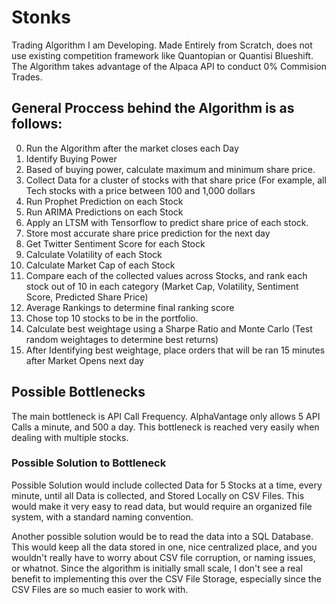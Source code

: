 # Stonks
Trading Algorithm I am Developing. Made Entirely from Scratch, does not use existing competition framework like Quantopian or Quantisi Blueshift. The Algorithm takes advantage of the Alpaca API to conduct 0% Commision Trades.

## General Proccess behind the Algorithm is as follows:

0. Run the Algorithm after the market closes each Day
1. Identify Buying Power
2. Based of buying power, calculate maximum and minimum share price.
3. Collect Data for a cluster of stocks with that share price (For example, all Tech stocks with a price between 100 and 1,000 dollars
4. Run Prophet Prediction on each Stock
5. Run ARIMA Predictions on each Stock
6. Apply an LTSM with Tensorflow to predict share price of each stock.
7. Store most accurate share price prediction for the next day
8. Get Twitter Sentiment Score for each Stock
9. Calculate Volatility of each Stock
10. Calculate Market Cap of each Stock
11. Compare each of the collected values across Stocks, and rank each stock out of 10 in each category (Market Cap, Volatility, Sentiment Score, Predicted Share Price)
12. Average Rankings to determine final ranking score
13. Chose top 10 stocks to be in the portfolio.
14. Calculate best weightage using a Sharpe Ratio and Monte Carlo (Test random weightages to determine best returns)
15. After Identifying best weightage, place orders that will be ran 15 minutes after Market Opens next day


## Possible Bottlenecks

The main bottleneck is API Call Frequency. AlphaVantage only allows 5 API Calls a minute, and 500 a day. This bottleneck is reached very easily when dealing with multiple stocks.

### Possible Solution to Bottleneck

Possible Solution would include collected Data for 5 Stocks at a time, every minute, until all Data is collected, and Stored Locally on CSV Files. This would make it very easy to read data, but would require an organized file system, with a standard naming convention.

Another possible solution would be to read the data into a SQL Database. This would keep all the data stored in one, nice centralized place, and you wouldn't really have to worry about CSV file corruption, or naming issues, or whatnot. Since the algorithm is initially small scale, I don't see a real benefit to implementing this over the CSV File Storage, especially since the CSV Files are so much easier to work with.
